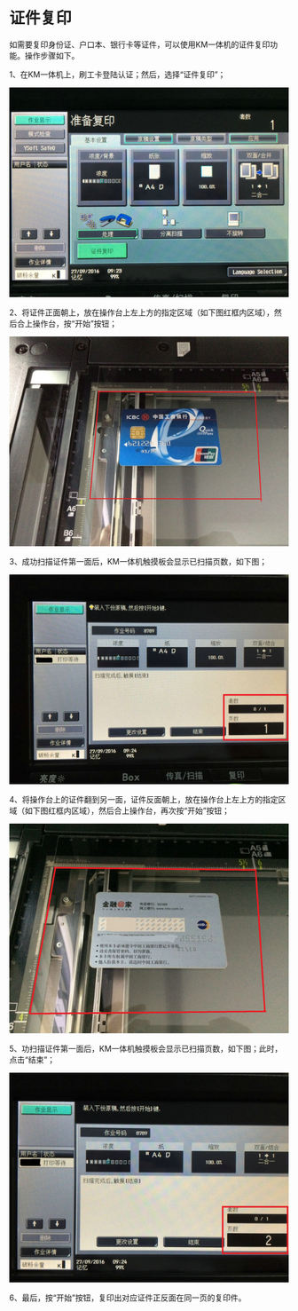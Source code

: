 # 证件复印

如需要复印身份证、户口本、银行卡等证件，可以使用KM一体机的证件复印功能。操作步骤如下。

1、在KM一体机上，刷工卡登陆认证；然后，选择“证件复印”；

![](/imgs/printID/1.jpg)
 
2、将证件正面朝上，放在操作台上左上方的指定区域（如下图红框内区域），然后合上操作台，按“开始”按钮；

![](/imgs/printID/2.jpg)
 
3、成功扫描证件第一面后，KM一体机触摸板会显示已扫描页数，如下图；

![](/imgs/printID/3.jpg)
 
4、将操作台上的证件翻到另一面，证件反面朝上，放在操作台上左上方的指定区域（如下图红框内区域），然后合上操作台，再次按“开始”按钮；

![](/imgs/printID/4.jpg)
 
5、功扫描证件第一面后，KM一体机触摸板会显示已扫描页数，如下图；此时，点击“结束”；

![](/imgs/printID/5.jpg)
 
6、最后，按“开始”按钮，复印出对应证件正反面在同一页的复印件。